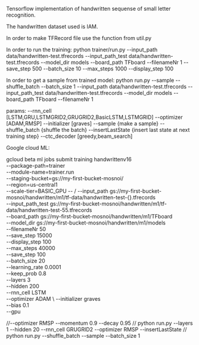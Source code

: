 Tensorflow implementation of handwritten sequense of small letter recognition.

The handwritten dataset used is IAM.

In order to make TFRecord file use the function from util.py

In order to run the training: python trainer/run.py --input_path data/handwritten-test.tfrecords --input_path_test data/handwritten-test.tfrecords --model_dir models --board_path TFboard --filenameNr 1 --save_step 500  --batch_size 10 --max_steps 1000 --display_step 100

In order to get a sample from trained model:
python run.py --sample --shuffle_batch --batch_size 1 --input_path data/handwritten-test.tfrecords --input_path_test data/handwritten-test.tfrecords --model_dir models --board_path TFboard --filenameNr 1

params:
  --rnn_cell [LSTM,GRU,LSTMGRID2,GRUGRID2,BasicLSTM,LSTMGRID]
  --optimizer [ADAM,RMSP]
  --initializer  [graves]
  --sample {make a sample}
  --shuffle_batch {shuffle the batch}
  --insertLastState {insert last state at next training step}
  --ctc_decoder [greedy,beam_search]

Google cloud ML:

gcloud beta ml jobs submit training handwrittenv16 \
  --package-path=trainer \
  --module-name=trainer.run \
  --staging-bucket=gs://my-first-bucket-mosnoi/ \
  --region=us-central1 \
  --scale-tier=BASIC_GPU
  -- /
  --input_path gs://my-first-bucket-mosnoi/handwritten/m1/tf-data/handwritten-test-{}.tfrecords \
  --input_path_test gs://my-first-bucket-mosnoi/handwritten/m1/tf-data/handwritten-test-55.tfrecords \
  --board_path gs://my-first-bucket-mosnoi/handwritten/m1/TFboard \
  --model_dir gs://my-first-bucket-mosnoi/handwritten/m1/models \
  --filenameNr 50 \
  --save_step 15000 \
  --display_step 100 \
  --max_steps 40000 \
  --save_step 100 \
  --batch_size 20 \
  --learning_rate 0.0001 \
  --keep_prob 0.8 \
  --layers 3 \
  --hidden 200 \
  --rnn_cell LSTM \
  --optimizer ADAM \ 
  --initializer  graves \
  --bias 0.1 \
  --gpu 
  
  //--optimizer RMSP --momentum 0.9 --decay 0.95
  // python run.py --layers 1 --hidden 20 --rnn_cell GRUGRID2 --optimizer RMSP --insertLastState
  // python run.py  --shuffle_batch  --sample --batch_size 1 
  
  